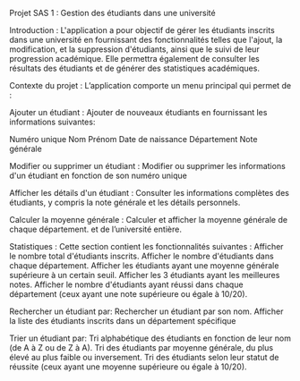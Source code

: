 Projet SAS 1 : Gestion des étudiants dans une université

Introduction :
L'application a pour objectif de gérer les étudiants inscrits dans une université en fournissant des fonctionnalités telles que l'ajout, la modification, et la suppression d'étudiants, ainsi que le suivi de leur progression académique. Elle permettra également de consulter les résultats des étudiants et de générer des statistiques académiques.

Contexte du projet :
L’application comporte un menu principal qui permet de :


Ajouter un étudiant :
Ajouter de nouveaux étudiants en fournissant les informations suivantes:

Numéro unique
Nom
Prénom
Date de naissance
Département
Note générale

Modifier ou supprimer un étudiant :
Modifier ou supprimer les informations d'un étudiant en fonction de son numéro unique

Afficher les détails d'un étudiant :
Consulter les informations complètes des étudiants, y compris la note générale et les détails personnels.

Calculer la moyenne générale :
Calculer et afficher la moyenne générale de chaque département. et de l’université entière.

Statistiques :
Cette section contient les fonctionnalités suivantes :
Afficher le nombre total d'étudiants inscrits.
Afficher le nombre d'étudiants dans chaque département.
Afficher les étudiants ayant une moyenne générale supérieure à un certain seuil.
Afficher les 3 étudiants ayant les meilleures notes.
Afficher le nombre d'étudiants ayant réussi dans chaque département (ceux ayant une note supérieure ou égale à 10/20).

Rechercher un étudiant par:
Rechercher un étudiant par son nom.
Afficher la liste des étudiants inscrits dans un département spécifique

Trier un étudiant par:
Tri alphabétique des étudiants en fonction de leur nom (de A à Z ou de Z à A).
Tri des étudiants par moyenne générale, du plus élevé au plus faible ou inversement.
Tri des étudiants selon leur statut de réussite (ceux ayant une moyenne supérieure ou égale à 10/20).
